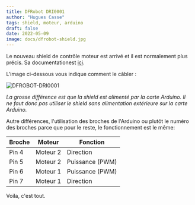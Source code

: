 ```yaml
---
title: DFRobot DRI0001
author: "Hugues Casse"
tags: shield, moteur, arduino
draft: false
date: 2022-05-09
image: docs/dfrobot-shield.jpg
---
```


Le nouveau shield de contrôle moteur est arrivé et il est normalement
plus précis. Sa documentationest [ici](https://wiki.dfrobot.com/Arduino_Motor_Shield__L293___SKU__DRI0001_).

L'image ci-dessous vous indique comment le câbler :

![DFROBOT-DRI0001](../dfrobot-dri0001.png)

_La grosse différence est que la shield est alimenté par la carte Arduino. Il ne faut donc pas utiliser le shield sans alimentation extérieure sur la carte Arduino._

Autre différences, l'utilisation des broches de l'Arduino ou plutôt le numéro des broches parce que pour le reste, le fonctionnement est le même:

Broche	| Moteur	| Fonction
--------|-----------|---------
Pin 4	| Moteur 2	| Direction
Pin 5	| Moteur 2  | Puissance (PWM)
Pin 6	| Moteur 1	| Puissance (PWM)
Pin 7	| Moteur 1	| Direction

Voila, c'est tout.
